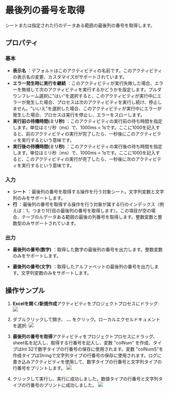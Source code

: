 # 最後列の番号を取得

シートまたは指定された行のデータある範囲の最後列の番号を取得します。

## プロパティ

### 基本
- **表示名** ：デフォルトはこのアクティビティの名前です。このアクティビティの表示名の変更、カスタマイズがサポートされています。
- **エラー発生時に実行を継続** ：このアクティビティが実行失敗した場合、エラーを無視して次のアクティビティを実行するかどうかを設定します。プルダウンフレーム選択に"はい"を選択すると、このアクティビティが実行中にエラーが発生した場合、プロセスは次のアクティビティを実行し続け、停止しません。"いいえ"を選択した場合、このアクティビティが実行中にエラーが発生した場合、プロセスは実行を停止し、エラーをスローします。
- **実行前の待機時間(ミリ秒)** ：このアクティビティの実行前の待ち時間を指定します。単位はミリ秒（ms）で、1000ms = 1sです。ここに1000を記入すると、前のアクティビティの実行が完了したら、一秒後にこのアクティビティを実行するという意味です。
- **実行後の待機時間(ミリ秒)** ：このアクティビティの実行後の待ち時間を指定します。単位はミリ秒（ms）で、1000ms = 1sです。ここに1000を記入すると、このアクティビティの実行が完了したら、一秒後に次のアクティビティを実行するという意味です。


### 入力

- **シート** ：最後列の番号を取得する操作を行う対象シート。文字列変数と文字列のみをサポートします。
- **行** ：最後列の番号を取得する操作を行う対象が属する行のインデックス（例えば：1，つまり1行目の最後列の番号を取得します）。この項目が空の場合、テーブのルデータある範囲の最後の列番号を取得します。整数変数と整数型のみサポートされています。

### 出力

- **最後列の番号(数字)** ：取得した数字の最後列の番号を出力します。整数変数のみをサポートします。

- **最後列の番号(文字)** ：取得したアルファベットの最後列の番号を出力します。文字列変数のみをサポートします。

## 操作サンプル

1. **Excelを開く/新規作成**アクティビティをプロジェクトプロセスにドラッグ:
![](https://docimages.blob.core.chinacloudapi.cn/images/Activities/OpenExcel1.png)

2. ダブルクリックして開き、 **...** をクリック。ローカルエクセルドキュメントを選択:
![](https://docimages.blob.core.chinacloudapi.cn/images/Activities/OpenExcel2.png)

3. **最後列の番号を取得**アクティビティをプロジェクトプロセスにドラッグ、sheet名を記入し、取得する行番号を記入し、変数 "colNum" を作成、タイプはInt 32で数字タイプの行番号の保存に使用されます。変数 "colNumS"を作成タイプはStringで文字列タイプの行番号の保存に使用されます。ログに書き込みアクティビティを使用して、数字タイプの行番号と文字列タイプの行番号をプリントします。
![](https://docimages.blob.core.chinacloudapi.cn/images/Activities/GetLastColumn1.png)

4. クリックして実行し、実行に成功しました。数値タイプの行番号と文字列タイプの行番号のプリントに成功しました。
![](https://docimages.blob.core.chinacloudapi.cn/images/Activities/GetLastColumn2.png)
